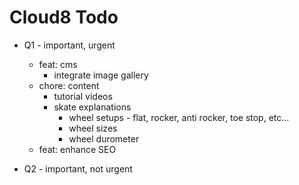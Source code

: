 # Cloud8 Todo

- Q1 - important, urgent

  - feat: cms
    - integrate image gallery
  - chore: content
    - tutorial videos
    - skate explanations
      - wheel setups - flat, rocker, anti rocker, toe stop, etc...
      - wheel sizes
      - wheel durometer
  - feat: enhance SEO

- Q2 - important, not urgent
